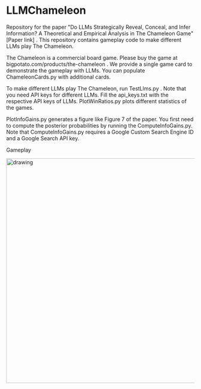 # LLMChameleon
Repository for the paper "Do LLMs Strategically Reveal, Conceal, and Infer Information?  A Theoretical and Empirical Analysis in The Chameleon Game" [Paper link] . This repository contains gameplay code to make different LLMs play The Chameleon.

The Chameleon is a commercial board game. Please buy the game at bigpotato.com/products/the-chameleon . 
We provide a single game card to demonstrate the gameplay with LLMs. You can populate ChameleonCards.py with additional cards.



To make different LLMs play The Chameleon, run TestLlms.py . Note that you need API keys for different LLMs. Fill the api_keys.txt with the respective API keys of LLMs. PlotWinRatios.py plots different statistics of the games.

PlotInfoGains.py generates a figure like Figure 7 of the paper. You first need to compute the posterior probabilities by running the ComputeInfoGains.py. Note that ComputeInfoGains.py requires a Google Custom Search Engine ID and a Google Search API key.

Gameplay

<img src="https://github.com/user-attachments/assets/c1669aed-1858-4570-8f49-a7fc278223eb" alt="drawing" width="600"/>
